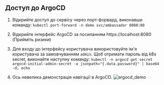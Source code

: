 ## Доступ до ArgoCD

1. Відкрийте доступ до сервісу через порт-форвард, виконавши команду: 
`kubectl port-forward -n demo svc/ambassador 8088:80`

2. Відкрийте інтерфейс ArgoCD за посиланням https://localhost:8080 (Прийміть ризики)

3. Для входу до інтерфейсу користувача використовуйте ім'я користувача за замовчуванням `admin`. Щоб отримати пароль від k8s secret, виконайте наступну команду:
`kubectl -n argocd get secret argocd-initial-admin-secret -o jsonpath="{.data.password}" | base64 -d; echo`

4. Ось невелика демонстрація навігації в ArgoCD.
![argocd_demo](../blob/gifs/ArgoCD.gif)
